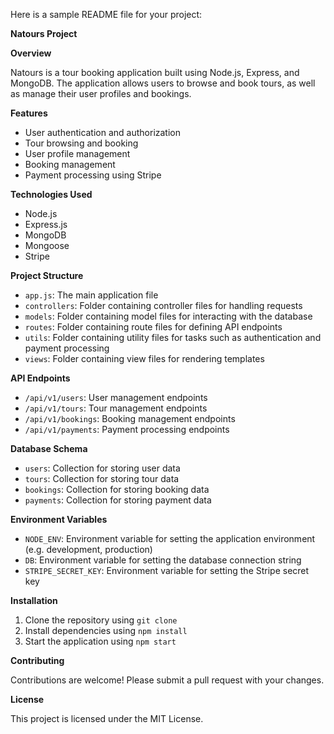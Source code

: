 Here is a sample README file for your project:

**Natours Project**

**Overview**

Natours is a tour booking application built using Node.js, Express, and MongoDB. The application allows users to browse and book tours, as well as manage their user profiles and bookings.

**Features**

- User authentication and authorization
- Tour browsing and booking
- User profile management
- Booking management
- Payment processing using Stripe

**Technologies Used**

- Node.js
- Express.js
- MongoDB
- Mongoose
- Stripe

**Project Structure**

- `app.js`: The main application file
- `controllers`: Folder containing controller files for handling requests
- `models`: Folder containing model files for interacting with the database
- `routes`: Folder containing route files for defining API endpoints
- `utils`: Folder containing utility files for tasks such as authentication and payment processing
- `views`: Folder containing view files for rendering templates

**API Endpoints**

- `/api/v1/users`: User management endpoints
- `/api/v1/tours`: Tour management endpoints
- `/api/v1/bookings`: Booking management endpoints
- `/api/v1/payments`: Payment processing endpoints

**Database Schema**

- `users`: Collection for storing user data
- `tours`: Collection for storing tour data
- `bookings`: Collection for storing booking data
- `payments`: Collection for storing payment data

**Environment Variables**

- `NODE_ENV`: Environment variable for setting the application environment (e.g. development, production)
- `DB`: Environment variable for setting the database connection string
- `STRIPE_SECRET_KEY`: Environment variable for setting the Stripe secret key

**Installation**

1. Clone the repository using `git clone`
2. Install dependencies using `npm install`
3. Start the application using `npm start`

**Contributing**

Contributions are welcome! Please submit a pull request with your changes.

**License**

This project is licensed under the MIT License.
